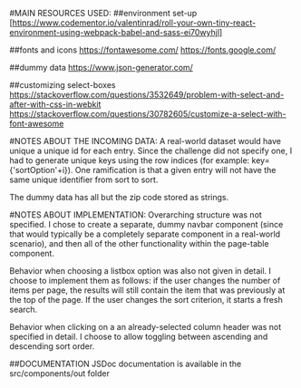 #MAIN RESOURCES USED:
##environment set-up
[https://www.codementor.io/valentinrad/roll-your-own-tiny-react-environment-using-webpack-babel-and-sass-ei70wyhjl]

##fonts and icons
https://fontawesome.com/
https://fonts.google.com/

##dummy data
https://www.json-generator.com/

##customizing select-boxes
https://stackoverflow.com/questions/3532649/problem-with-select-and-after-with-css-in-webkit
https://stackoverflow.com/questions/30782605/customize-a-select-with-font-awesome

#NOTES ABOUT THE INCOMING DATA:
A real-world dataset would have unique a unique id for each entry. Since the challenge did not specify one, I had to generate unique keys using the row indices (for example: key={'sortOption'+i}). One ramification is that a given entry will not have the same unique identifier from sort to sort.

The dummy data has all but the zip code stored as strings.

#NOTES ABOUT IMPLEMENTATION:
Overarching structure was not specified. I chose to create a separate, dummy navbar component (since that would typically be a completely separate component in a real-world scenario), and then all of the other functionality within the page-table component.

Behavior when choosing a listbox option was also not given in detail. I choose to implement them as follows: if the user changes the number of items per page, the results will still contain the item that was previously at the top of the page. If the user changes the sort criterion, it starts a fresh search.

Behavior when clicking on a an already-selected column header was not specified in detail. I choose to allow toggling between ascending and descending sort order.


##DOCUMENTATION
JSDoc documentation is available in the src/components/out folder
